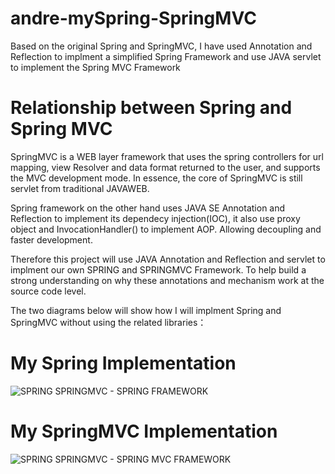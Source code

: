 # andre-mySpring-SpringMVC
Based on the original Spring and SpringMVC, I have used Annotation and Reflection to implment a simplified Spring Framework and use JAVA servlet to implement the Spring MVC Framework


# Relationship between Spring and Spring MVC
SpringMVC is a WEB layer framework that uses the spring controllers for url mapping, view Resolver and data format returned to the user, and supports the MVC development mode. In essence, the core of SpringMVC is still servlet from traditional JAVAWEB.

Spring framework on the other hand uses JAVA SE Annotation and Reflection to implement its dependecy injection(IOC), it also use proxy object and InvocationHandler() to implement AOP. Allowing decoupling and faster development. 

Therefore this project  will use JAVA Annotation and Reflection and servlet to implment our own SPRING and SPRINGMVC Framework. To help build a strong understanding on why these annotations and mechanism work at the source code level.

The two diagrams below will show how I will implment Spring and SpringMVC without using the related libraries：

# My Spring  Implementation
![SPRING SPRINGMVC - SPRING FRAMEWORK](https://user-images.githubusercontent.com/110853339/226154188-8b22c759-b119-47fc-aa87-b0b0d74163e3.jpeg)



# My SpringMVC Implementation
![SPRING SPRINGMVC - SPRING MVC FRAMEWORK](https://user-images.githubusercontent.com/110853339/226154466-66664d97-d9e1-45fa-9c86-3cf6dd1fdd4a.jpeg)






